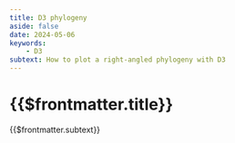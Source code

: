 ```yaml
---
title: D3 phylogeny
aside: false
date: 2024-05-06
keywords:
    - D3
subtext: How to plot a right-angled phylogeny with D3
---
```


<script setup>
import PhylogeneticTreeRight from "/components/graphs/PhylogeneticTreeRight.vue";
</script>

# {{$frontmatter.title}}
{{$frontmatter.subtext}}



<PhylogeneticTreeRight/>
